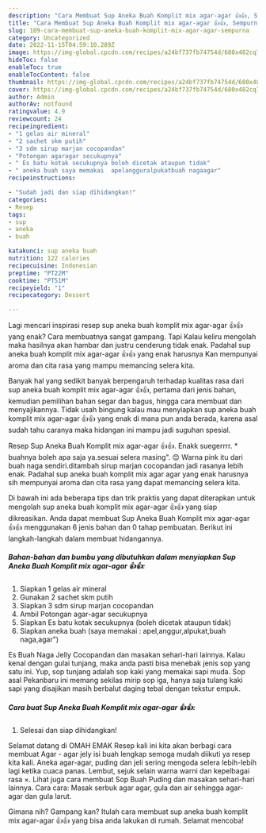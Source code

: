 ```yaml
---
description: "Cara Membuat Sup Aneka Buah Komplit mix agar-agar 👍👍, Sempurna"
title: "Cara Membuat Sup Aneka Buah Komplit mix agar-agar 👍👍, Sempurna"
slug: 109-cara-membuat-sup-aneka-buah-komplit-mix-agar-agar-sempurna
category: Uncategorized
date: 2022-11-15T04:59:10.289Z
image: https://img-global.cpcdn.com/recipes/a24bf737fb74754d/680x482cq70/sup-aneka-buah-komplit-mix-agar-agar-foto-resep-utama.jpg
hideToc: false
enableToc: true
enableTocContent: false
thumbnail: https://img-global.cpcdn.com/recipes/a24bf737fb74754d/680x482cq70/sup-aneka-buah-komplit-mix-agar-agar-foto-resep-utama.jpg
cover: https://img-global.cpcdn.com/recipes/a24bf737fb74754d/680x482cq70/sup-aneka-buah-komplit-mix-agar-agar-foto-resep-utama.jpg
author: Admin
authorAv: notfound
ratingvalue: 4.9
reviewcount: 24
recipeingredient:
- "1 gelas air mineral"
- "2 sachet skm putih"
- "3 sdm sirup marjan cocopandan"
- "Potongan agaragar secukupnya"
- " Es batu kotak secukupnya boleh dicetak ataupun tidak"
- " aneka buah saya memakai  apelangguralpukatbuah nagaagar"
recipeinstructions:

- "Sudah jadi dan siap dihidangkan!"
categories:
- Resep
tags:
- sup
- aneka
- buah

katakunci: sup aneka buah 
nutrition: 122 calories
recipecuisine: Indonesian
preptime: "PT22M"
cooktime: "PT51M"
recipeyield: "1"
recipecategory: Dessert

---
```



Lagi mencari inspirasi resep sup aneka buah komplit mix agar-agar 👍👍 yang enak? Cara membuatnya sangat gampang. Tapi Kalau keliru mengolah maka hasilnya akan hambar dan justru cenderung tidak enak. Padahal sup aneka buah komplit mix agar-agar 👍👍 yang enak harusnya Kan mempunyai aroma dan cita rasa yang mampu memancing selera kita.


Banyak hal yang sedikit banyak berpengaruh terhadap kualitas rasa dari sup aneka buah komplit mix agar-agar 👍👍, pertama dari jenis bahan, kemudian pemilihan bahan segar dan bagus, hingga cara membuat dan menyajikannya. Tidak usah bingung kalau mau menyiapkan sup aneka buah komplit mix agar-agar 👍👍 yang enak di mana pun anda berada, karena asal sudah tahu caranya maka hidangan ini mampu jadi suguhan spesial.

Resep Sup Aneka Buah Komplit mix agar-agar 👍👍. Enakk suegerrrr. * buahnya boleh apa saja ya.sesuai selera masing&#34;. 😊 Warna pink itu dari buah naga sendiri.ditambah sirup marjan cocopandan jadi rasanya lebih enak. Padahal sup aneka buah komplit mix agar agar yang enak harusnya sih mempunyai aroma dan cita rasa yang dapat memancing selera kita.


Di bawah ini ada beberapa tips dan trik praktis yang dapat diterapkan untuk mengolah sup aneka buah komplit mix agar-agar 👍👍 yang siap dikreasikan. Anda dapat membuat Sup Aneka Buah Komplit mix agar-agar 👍👍 menggunakan 6 jenis bahan dan 0 tahap pembuatan. Berikut ini langkah-langkah dalam membuat hidangannya.

<!--inarticleads1-->

##### Bahan-bahan dan bumbu yang dibutuhkan dalam menyiapkan Sup Aneka Buah Komplit mix agar-agar 👍👍:

1. Siapkan 1 gelas air mineral
1. Gunakan 2 sachet skm putih
1. Siapkan 3 sdm sirup marjan cocopandan
1. Ambil Potongan agar-agar secukupnya
1. Siapkan  Es batu kotak secukupnya (boleh dicetak ataupun tidak)
1. Siapkan  aneka buah (saya memakai : apel,anggur,alpukat,buah naga,agar&#34;)


Es Buah Naga Jelly Cocopandan dan masakan sehari-hari lainnya. Kalau kenal dengan gulai tunjang, maka anda pasti bisa menebak jenis sop yang satu ini. Yup, sop tunjang adalah sop kaki yang memakai sapi muda. Sop asal Pekanbaru ini memang sekilas mirip sop iga, hanya saja tulang kaki sapi yang disajikan masih berbalut daging tebal dengan tekstur empuk. 

<!--inarticleads2-->

##### Cara buat Sup Aneka Buah Komplit mix agar-agar 👍👍:


1. Selesai dan siap dihidangkan!

Selamat datang di OMAH EMAK Resep kali ini kita akan berbagi cara membuat Agar - agar jely isi buah lengkap semoga mudah diikuti ya resep kita kali. Aneka agar-agar, puding dan jeli sering mengoda selera lebih-lebih lagi ketika cuaca panas. Lembut, sejuk selain warna warni dan kepelbagai rasa ×. Lihat juga cara membuat Sop Buah Puding dan masakan sehari-hari lainnya. Cara cara: Masak serbuk agar agar, gula dan air sehingga agar-agar dan gula larut. 

Gimana nih? Gampang kan? Itulah cara membuat sup aneka buah komplit mix agar-agar 👍👍 yang bisa anda lakukan di rumah. Selamat mencoba!
